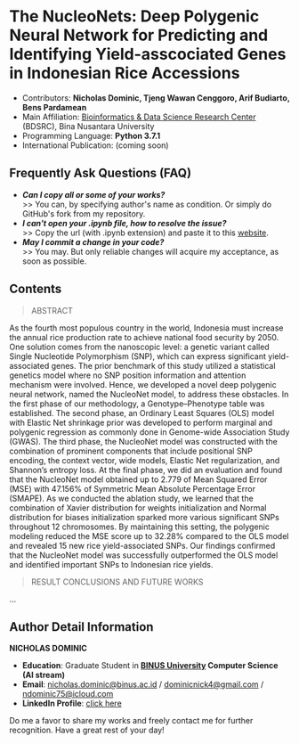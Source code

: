 # The NucleoNets: Deep Polygenic Neural Network for Predicting and Identifying Yield-asscociated Genes in Indonesian Rice Accessions
- Contributors: **Nicholas Dominic, Tjeng Wawan Cenggoro, Arif Budiarto, Bens Pardamean**
- Main Affiliation: [Bioinformatics & Data Science Research Center](https://research.binus.ac.id/bdsrc/) (BDSRC), Bina Nusantara University
- Programming Language: **Python 3.7.1**
- International Publication: (coming soon)

## Frequently Ask Questions (FAQ)
- ***Can I copy all or some of your works?***
<br>>> You can, by specifying author's name as condition. Or simply do GitHub's fork from my repository.
- ***I can't open your .ipynb file, how to resolve the issue?***
<br>>> Copy the url (with .ipynb extension) and paste it to this [website](https://nbviewer.jupyter.org/).
- ***May I commit a change in your code?***
<br>>> You may. But only reliable changes will acquire my acceptance, as soon as possible.

## Contents

> ABSTRACT

As the fourth most populous country in the world, Indonesia must increase the annual rice production rate to achieve national food security by 2050. One solution comes from the nanoscopic level: a genetic variant called Single Nucleotide Polymorphism (SNP), which can express significant yield-associated genes. The prior benchmark of this study utilized a statistical genetics model where no SNP position information and attention mechanism were involved. Hence, we developed a novel deep polygenic neural network, named the NucleoNet model, to address these obstacles. In the first phase of our methodology, a Genotype–Phenotype table was established. The second phase, an Ordinary Least Squares (OLS) model with Elastic Net shrinkage prior was developed to perform marginal and polygenic regression as commonly done in Genome-wide Association Study (GWAS). The third phase, the NucleoNet model was constructed with the combination of prominent components that include positional SNP encoding, the context vector, wide models, Elastic Net regularization, and Shannon’s entropy loss. At the final phase, we did an evaluation and found that the NucleoNet model obtained up to 2.779 of Mean Squared Error (MSE) with 47.156% of Symmetric Mean Absolute Percentage Error (SMAPE). As we conducted the ablation study, we learned that the combination of Xavier distribution for weights initialization and Normal distribution for biases initialization sparked more various significant SNPs throughout 12 chromosomes. By maintaining this setting, the polygenic modeling reduced the MSE score up to 32.28% compared to the OLS model and revealed 15 new rice yield-associated SNPs. Our findings confirmed that the NucleoNet model was successfully outperformed the OLS model and identified important SNPs to Indonesian rice yields. 

> RESULT CONCLUSIONS AND FUTURE WORKS

...

## Author Detail Information
**NICHOLAS DOMINIC**
- **Education**: Graduate Student in **[BINUS University](https://mti.binus.ac.id/) Computer Science (AI stream)**
- **Email**: nicholas.dominic@binus.ac.id / dominicnick4@gmail.com / ndominic75@icloud.com
- **LinkedIn Profile**: [click here](https://www.linkedin.com/in/nicholas-dominic)

Do me a favor to share my works and freely contact me for further recognition. Have a great rest of your day!
